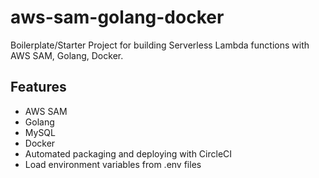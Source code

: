 # aws-sam-golang-docker

Boilerplate/Starter Project for building Serverless Lambda functions with AWS SAM, Golang, Docker.

## Features

- AWS SAM
- Golang
- MySQL
- Docker
- Automated packaging and deploying with CircleCI
- Load environment variables from .env files
